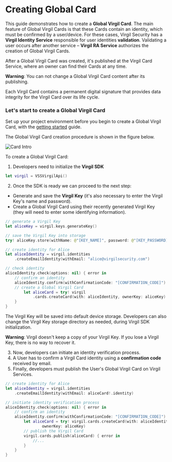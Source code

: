 # Creating Global Card

This guide demonstrates how to create a **Global Virgil Card**. The main feature of Global Virgil Cards is that these Cards contain an identity, which must be confirmed by a user/device. For these cases, Virgil Security has a **Virgil Identity Service** responsible for user identities **validation**. Validating a user occurs after another service – **Virgil RA Service**  authorizes the creation of Global Virgil Cards.

After a Global Virgil Card was created, it's published at the Virgil Card Service, where an owner can find their Cards at any time.

**Warning**: You can not change a Global Virgil Card content after its publishing.

Each Virgil Card contains a permanent digital signature that provides data integrity for the Virgil Card over its life cycle.

### Let's start to create a Global Virgil Card

Set up your project environment before you begin to create a Global Virgil Card, with the [getting started](/docs/swift/guides/configuration/client.md) guide.

The Global Virgil Card creation procedure is shown in the figure below.

![Card Intro](https://github.com/VirgilSecurity/virgil-sdk-x*/blob/docs-review/docs/swift/img/Card_intro.png "Create Global Virgil Card")

To create a Global Virgil Card:

1. Developers need to initialize the **Virgil SDK**

```swift
let virgil = VSSVirgilApi()
```

2. Once the SDK is ready we can proceed to the next step:


- Generate and save the **Virgil Key** (it's also necessary to enter the Virgil Key's name and password).
- Create a Global Virgil Card using their recently generated Virgil Key (they will need to enter some identifying information).


```swift
// generate a Virgil Key
let aliceKey = virgil.keys.generateKey()

// save the Virgil Key into storage
try! aliceKey.store(withName: @"[KEY_NAME]", password: @"[KEY_PASSWORD]")

// create identity for Alice
let aliceIdentity = virgil.identities
	.createEmailIdentity(withEmail: "alice@virgilsecurity.com")

// check identity
aliceIdentity.check(options: nil) { error in
	// confirm an identity
	aliceIdentity.confirm(withConfirmationCode: "[CONFIRMATION_CODE]") { error in
	// create a Global Virgil Card
		let aliceCard = try! virgil
			.cards.createCard(with: aliceIdentity, ownerKey: aliceKey)
	}
}
```

The Virgil Key will be saved into default device storage. Developers can also change the Virgil Key storage directory as needed, during Virgil SDK initialization.

**Warning**: Virgil doesn't keep a copy of your Virgil Key. If you lose a Virgil Key, there is no way to recover it.

3. Now, developers can initiate an identity verification process.
4. A User has to confirm a Virgil Card identity using a **confirmation code** received by email.
5. Finally, developers must publish the User's Global Virgil Card on Virgil Services.

```swift
// create identity for Alice
let aliceIdentity = virgil.identities
	.createEmailIdentity(withEmail: aliceCard!.identity)

// initiate identity verification process
aliceIdentity.check(options: nil) { error in
	// confirm an identity
	aliceIdentity.confirm(withConfirmationCode: "[CONFIRMATION_CODE]") { error in
		let aliceCard = try! virgil.cards.createCard(with: aliceIdentity,
				ownerKey: aliceKey)
		// publish the Virgil Card
		virgil.cards.publish(aliceCard) { error in
			//...
		}
	}
}
```
